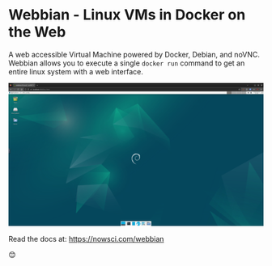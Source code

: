 # Webbian - Linux VMs in Docker on the Web

A web accessible Virtual Machine powered by Docker, Debian, and noVNC. Webbian allows you to execute a single `docker run` command to get an entire linux system with a web interface.

![](images/webbian.png)

Read the docs at: https://nowsci.com/webbian

😊

